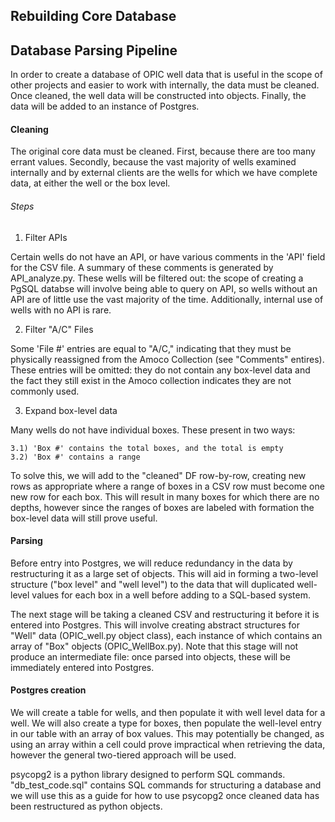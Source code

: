 ## Rebuilding Core Database

## Database Parsing Pipeline

In order to create a database of OPIC well data that is useful in the scope of other projects and easier to work with internally, the data must be cleaned. Once cleaned, the well data will be constructed into objects. Finally, the data will be added to an instance of Postgres.

#### Cleaning

The original core data must be cleaned. First, because there are too many errant values. Secondly, because the vast majority of wells examined internally and by external clients are the wells for which we have complete data, at either the well or the box level. 

###### Steps

1) Filter APIs

Certain wells do not have an API, or have various comments in the 'API' field for the CSV file. A summary of these comments is generated by API_analyze.py. These wells will be filtered out: the scope of creating a PgSQL databse will involve being able to query on API, so wells without an API are of little use the vast majority of the time. Additionally, internal use of wells with no API is rare.

2) Filter "A/C" Files

Some 'File #' entries are equal to "A/C," indicating that they must be physically reassigned from the Amoco Collection (see "Comments" entires). These entries will be omitted: they do not contain any box-level data and the fact they still exist in the Amoco collection indicates they are not commonly used.

3) Expand box-level data

Many wells do not have individual boxes. These present in two ways:

	3.1) 'Box #' contains the total boxes, and the total is empty
	3.2) 'Box #' contains a range

To solve this, we will add to the "cleaned" DF row-by-row, creating new rows as appropriate where a range of boxes in a CSV row must become one new row for each box. This will result in many boxes for which there are no depths, however since the ranges of boxes are labeled with formation the box-level data will still prove useful.

#### Parsing

Before entry into Postgres, we will reduce redundancy in the data by restructuring it as a large set of objects. This will aid in forming a two-level structure ("box level" and "well level") to the data that will duplicated well-level values for each box in a well before adding to a SQL-based system.

The next stage will be taking a cleaned CSV and restructuring it before it is entered into Postgres. This will involve creating abstract structures for "Well" data (OPIC_well.py object class), each instance of which contains an array of "Box" objects (OPIC_WellBox.py). Note that this stage will not produce an intermediate file: once parsed into objects, these will be immediately entered into Postgres.

#### Postgres creation

We will create a table for wells, and then populate it with well level data for a well. We will also create a type for boxes, then populate the well-level entry in our table with an array of box values. This may potentially be changed, as using an array within a cell could prove impractical when retrieving the data, however the general two-tiered approach will be used.

psycopg2 is a python library designed to perform SQL commands. "db_test_code.sql" contains SQL commands for structuring a database and we will use this as a guide for how to use psycopg2 once cleaned data has been restructured as python objects.